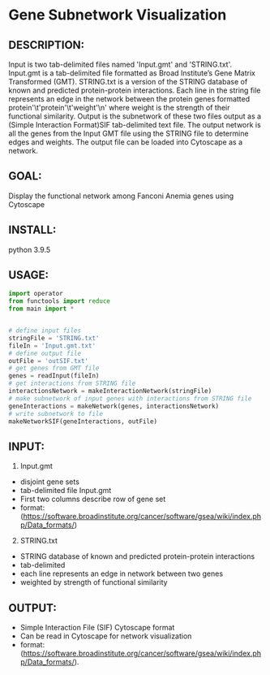 # Gene Subnetwork Visualization

## DESCRIPTION:
Input is two tab-delimited files named 'Input.gmt' and 'STRING.txt'. Input.gmt is a tab-delimited file formatted as
Broad Institute’s Gene Matrix Transformed (GMT). STRING.txt is a version of the STRING database of known and
predicted protein-protein interactions. Each line in the string file represents an edge in the network between the
protein genes formatted protein'\t'protein'\t'weight'\n' where weight is the strength of their functional similarity.
Output is the subnetwork of these two files output as a (Simple Interaction Format)SIF tab-delimited text file. The
output network is all the genes from the Input GMT file using the STRING file to determine edges and weights. The output
file can be loaded into Cytoscape as a network.

## GOAL:

Display the functional network among Fanconi Anemia genes using Cytoscape

## INSTALL:
python 3.9.5

## USAGE:
```python
import operator
from functools import reduce
from main import *


# define input files
stringFile = 'STRING.txt'
fileIn = 'Input.gmt.txt'
# define output file
outFile = 'outSIF.txt'
# get genes from GMT file
genes = readInput(fileIn)
# get interactions from STRING file
interactionsNetwork = makeInteractionNetwork(stringFile)
# make subnetwork of input genes with interactions from STRING file
geneInteractions = makeNetwork(genes, interactionsNetwork)
# write subnetwork to file
makeNetworkSIF(geneInteractions, outFile)

```

## INPUT:
1. Input.gmt
- disjoint gene sets
- tab-delimited file Input.gmt
- First two columns describe row of gene set
- format: (https://software.broadinstitute.org/cancer/software/gsea/wiki/index.php/Data_formats/)
2. STRING.txt
- STRING database of known and predicted protein-protein interactions
- tab-delimited
- each line represents an edge in network between two genes
- weighted by strength of functional similarity

## OUTPUT:
- Simple Interaction File (SIF) Cytoscape format
- Can be read in Cytoscape for network visualization
- format: (https://software.broadinstitute.org/cancer/software/gsea/wiki/index.php/Data_formats/).
